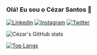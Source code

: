 ### Olá! Eu sou o Cézar Santos 👋

[![Linkedin](https://img.shields.io/badge/LinkedIn-0077B5?style=for-the-badge&logo=linkedin&logoColor=white)](https://www.linkedin.com/in/cezarbz/)
[![Instagram](https://img.shields.io/badge/Instagram-E4405F?style=for-the-badge&logo=instagram&logoColor=white)](https://www.instagram.com/cezarsantos129/)
[![Twitter](https://img.shields.io/badge/Twitter-1DA1F2?style=for-the-badge&logo=twitter&logoColor=white
)]()

![Cézar's GitHub stats](https://github-readme-stats.vercel.app/api?username=cezarBZ&show_icons=true&theme=dracula)

[![Top Langs](https://github-readme-stats.vercel.app/api/top-langs/?username=cezarBZ)](https://github.com/anuraghazra/github-readme-stats)
